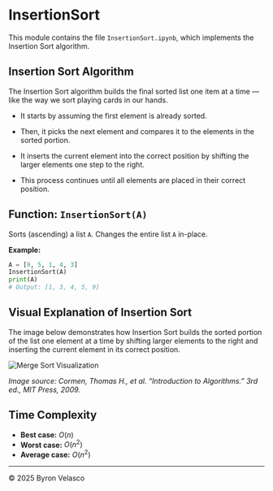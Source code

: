 # **InsertionSort**

This module contains the file `InsertionSort.ipynb`, which implements the Insertion Sort algorithm.

## **Insertion Sort Algorithm**

The Insertion Sort algorithm builds the final sorted list one item at a time — like the way we sort playing cards in our hands.

- It starts by assuming the first element is already sorted.

- Then, it picks the next element and compares it to the elements in the sorted portion.

- It inserts the current element into the correct position by shifting the larger elements one step to the right.

- This process continues until all elements are placed in their correct position.

## **Function:** `InsertionSort(A)`

Sorts (ascending) a list `A`. Changes the entire list `A` in-place.

**Example:**
```python
A = [9, 5, 1, 4, 3]
InsertionSort(A)
print(A)
# Output: [1, 3, 4, 5, 9]
```

## **Visual Explanation of Insertion Sort**

The image below demonstrates how Insertion Sort builds the sorted portion of the list one element at a time by shifting larger elements to the right and inserting the current element in its correct position.

![Merge Sort Visualization](../img/references/InsertionSort.png)

*Image source: Cormen, Thomas H., et al. “Introduction to Algorithms.” 3rd ed., MIT Press, 2009.*

## **Time Complexity**

- **Best case:** $O(n)$
- **Worst case:** $O(n^2)$
- **Average case:** $O(n^2)$

---

© 2025 Byron Velasco

